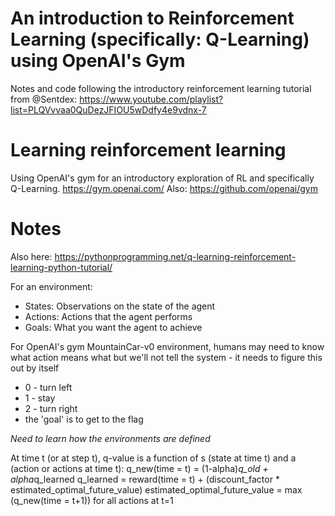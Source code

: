 # An introduction to Reinforcement Learning (specifically: Q-Learning) using OpenAI's Gym
Notes and code following the introductory reinforcement learning tutorial from @Sentdex: https://www.youtube.com/playlist?list=PLQVvvaa0QuDezJFIOU5wDdfy4e9vdnx-7

# Learning reinforcement learning
Using OpenAI's gym for an introductory exploration of RL and specifically Q-Learning.
https://gym.openai.com/
Also: https://github.com/openai/gym

# Notes
Also here: https://pythonprogramming.net/q-learning-reinforcement-learning-python-tutorial/

For an environment:
* States: Observations on the state of the agent
* Actions: Actions that the agent performs
* Goals: What you want the agent to achieve

For OpenAI's gym MountainCar-v0 environment, humans may need to know what action means what but we'll not tell the system - it needs to figure this out by itself
* 0 - turn left
* 1 - stay
* 2 - turn right
* the 'goal' is to get to the flag

_Need to learn how the environments are defined_

At time t (or at step t), q-value is a function of s (state at time t) and a (action or actions at time t):
q_new(time = t) = (1-alpha)*q_old + alpha*q_learned
q_learned = reward(time = t) + (discount_factor * estimated_optimal_future_value)
estimated_optimal_future_value = max (q_new(time = t+1)) for all actions at t=1


